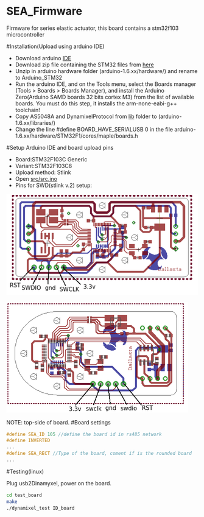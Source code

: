# SEA_Firmware
Firmware for series elastic actuator, this board contains a stm32f103 microcontroller

#Installation(Upload using arduino IDE)

- Download arduino [IDE](https://www.arduino.cc/en/Main/Software)
- Download zip file containing the STM32 files from [here](https://github.com/fabriciopk/Arduino_STM32/archive/master.zip)
- Unzip in arduino hardware folder (arduino-1.6.xx/hardware/) and rename to Arduino_STM32
- Run the arduino IDE, and on the Tools menu, select the Boards manager (Tools > Boards > Boards Manager), and install the Arduino Zero(Arduino SAMD boards 32 bits cortex M3) from the list of available boards. You must do this step, it installs the arm-none-eabi-g++ toolchain!
- Copy AS5048A and DynamixelProtocol from [lib](https://github.com/fabriciopk/SEA_Firmware/tree/master/lib) folder to (arduino-1.6.xx/libraries/)
- Change the line #define BOARD_HAVE_SERIALUSB 0 in the file arduino-1.6.xx/hardware/STM32F1/cores/maple/boards.h 

#Setup Arduino IDE and board upload pins
- Board:STM32F103C Generic
- Variant:STM32F103C8
- Upload method: Stlink
- Open [src/src.ino](https://github.com/fabriciopk/SEA_Firmware/blob/master/src/src.ino)
- Pins for SWD(stlink v.2) setup:

![alt tag](https://github.com/fabriciopk/SEA_Firmware/blob/master/hardware/retangular.png)

![alt tag](https://github.com/fabriciopk/SEA_Firmware/blob/master/hardware/round.png)

NOTE: top-side of board.
#Board settings
```c++
#define SEA_ID 105 //define the board id in rs485 network
#define INVERTED
...
#define SEA_RECT //Type of the board, coment if is the rounded board
...
```
#Testing(linux)

Plug usb2Dinamyxel, power on the board.
```bash
cd test_board
make
./dynamixel_test ID_board
```
